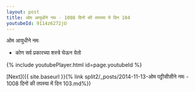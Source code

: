 ```yaml
---
layout: post
title: ओम आयुधीने नमः - 1008 दिनों की तपस्या में दिन 104
youtubeId: 9114z6272jU
---
```

 
 
 ओम आयुधीने नमः  
 
 -  कोण सर्व प्रकारच्या शस्त्रे घेऊन येतो 
 
  
 
  
 
 
 
 
 
 


{% include youtubePlayer.html id=page.youtubeId %}
 
[Next]({{ site.baseurl }}{% link  split2/_posts/2014-11-13-ओम पट्टीसीसीने नमः - 1008 दिनों की तपस्या में दिन 103.md%})
 
